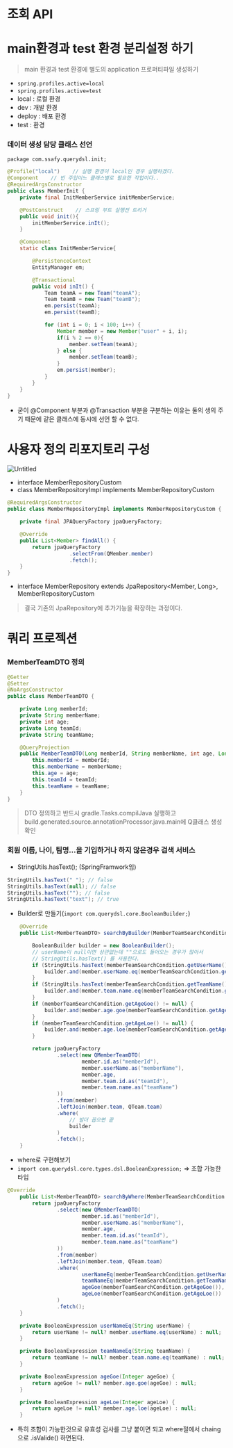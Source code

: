 # 조회 API

# main환경과 test 환경 분리설정 하기

> main 환경과 test 환경에 별도의 application 프로퍼티파일 생성하기
> 
- `spring.profiles.active=local`
- `spring.profiles.active=test`
- local : 로컬 환경
- dev : 개발 환경
- deploy : 배포 환경
- test : 환경

### 데이터 생성 담당 클래스 선언

`package com.ssafy.querydsl.init;`

```java
@Profile("local")    // 실행 환경이 local인 경우 실행하겠다.
@Component    // 빈 주입이느 클래스별로 필요한 작업이다..
@RequiredArgsConstructor
public class MemberInit {
    private final InitMemberService initMemberService;

    @PostConstruct    // 스프링 부트 실행전 트리거
    public void init(){
        initMemberService.inIt();
    }

    @Component
    static class InitMemberService{

        @PersistenceContext
        EntityManager em;

        @Transactional
        public void inIt() {
            Team teamA = new Team("teamA");
            Team teamB = new Team("teamB");
            em.persist(teamA);
            em.persist(teamB);

            for (int i = 0; i < 100; i++) {
                Member member = new Member("user" + i, i);
                if(i % 2 == 0){
                    member.setTeam(teamA);
                } else {
                    member.setTeam(teamB);
                }
                em.persist(member);
            }
        }
    }
}
```

- 굳이 @Component 부분과 @Transaction 부분을 구분하는 이유는 둘의 생의 주기 때문에 같은 클래스에 동시에 선언 할 수 없다.

# 사용자 정의 리포지토리 구성

![Untitled](https://prod-files-secure.s3.us-west-2.amazonaws.com/e8dc9b1a-ebd7-4746-8b87-278cc7cc5d56/a2320d02-fb15-435f-983b-c24d2e1a1ed7/Untitled.png)

- interface MemberRepositoryCustom
- class MemberRepositoryImpl implements MemberRepositoryCustom

```java
@RequiredArgsConstructor
public class MemberRepositoryImpl implements MemberRepositoryCustom {

    private final JPAQueryFactory jpaQueryFactory;

    @Override
    public List<Member> findAll() {
        return jpaQueryFactory
                    .selectFrom(QMember.member)
                    .fetch();
    }
}
```

- interface MemberRepository extends JpaRepository<Member, Long>, MemberRepositoryCustom

> 결국 기존의 JpaRepository에 추가기능을 확장하는 과정이다.
> 

# 쿼리 프로젝션

### MemberTeamDTO 정의

```java
@Getter
@Setter
@NoArgsConstructor
public class MemberTeamDTO {

    private Long memberId;
    private String memberName;
    private int age;
    private Long teamId;
    private String teamName;

    @QueryProjection
    public MemberTeamDTO(Long memberId, String memberName, int age, Long teamId, String teamName) {
        this.memberId = memberId;
        this.memberName = memberName;
        this.age = age;
        this.teamId = teamId;
        this.teamName = teamName;
    }
}

```

> DTO 정의하고 반드시 gradle.Tasks.compilJava 실행하고 build.generated.source.annotationProcessor.java.main에 Q클래스 생성 확인
> 

### 회원 이름, 나이, 팀명…을 기입하거나 하지 않은경우 검색 서비스

- StringUtils.hasText(); (SpringFramwork임)

```java
StringUtils.hasText(" "); // false
StringUtils.hasText(null); // false
StringUtils.hasText(""); // false
StringUtils.hasText("text"); // true
```

- Builder로 만들기(`import com.querydsl.core.BooleanBuilder;`)

```java
    @Override
    public List<MemberTeamDTO> searchByBuilder(MemberTeamSearchCondition memberTeamSearchCondition) {

        BooleanBuilder builder = new BooleanBuilder();
        // userName이 null이면 상관없는데 ""으로도 들어오는 경우가 많아서
        // StringUtils.hasText() 를 사용한다.
        if (StringUtils.hasText(memberTeamSearchCondition.getUserName())){
            builder.and(member.userName.eq(memberTeamSearchCondition.getUserName()));
        }
        if (StringUtils.hasText(memberTeamSearchCondition.getTeamName())){
            builder.and(member.team.name.eq(memberTeamSearchCondition.getTeamName()));
        }
        if (memberTeamSearchCondition.getAgeGoe() != null) {
            builder.and(member.age.goe(memberTeamSearchCondition.getAgeGoe()));
        }
        if (memberTeamSearchCondition.getAgeLoe() != null) {
            builder.and(member.age.loe(memberTeamSearchCondition.getAgeLoe()));
        }

        return jpaQueryFactory
                .select(new QMemberTeamDTO(
                        member.id.as("memberId"),
                        member.userName.as("memberName"),
                        member.age,
                        member.team.id.as("teamId"),
                        member.team.name.as("teamName")
                ))
                .from(member)
                .leftJoin(member.team, QTeam.team)
                .where(
                    // 빌더 꼽으면 끝
                    builder
                )
                .fetch();
    }
```

- where로 구현해보기
- `import com.querydsl.core.types.dsl.BooleanExpression;` ⇒ 조합 가능한 타입

```java
@Override
    public List<MemberTeamDTO> searchByWhere(MemberTeamSearchCondition memberTeamSearchCondition) {
        return jpaQueryFactory
                .select(new QMemberTeamDTO(
                        member.id.as("memberId"),
                        member.userName.as("memberName"),
                        member.age,
                        member.team.id.as("teamId"),
                        member.team.name.as("teamName")
                ))
                .from(member)
                .leftJoin(member.team, QTeam.team)
                .where(
                        userNameEq(memberTeamSearchCondition.getUserName()),
                        teamNameEq(memberTeamSearchCondition.getTeamName()),
                        ageGoe(memberTeamSearchCondition.getAgeGoe()),
                        ageLoe(memberTeamSearchCondition.getAgeLoe())
                )
                .fetch();
    }

    private BooleanExpression userNameEq(String userName) {   
        return userName != null? member.userName.eq(userName) : null;
    }

    private BooleanExpression teamNameEq(String teamName) {
        return teamName != null? member.team.name.eq(teamName) : null;
    }

    private BooleanExpression ageGoe(Integer ageGoe) {
        return ageGoe != null? member.age.goe(ageGoe) : null;
    }

    private BooleanExpression ageLoe(Integer ageLoe) {
        return ageLoe != null? member.age.loe(ageLoe) : null;
    }
```

- 특히 조합이 가능한것으로 유효성 검사를 그냥 붙이면 되고 where절에서 chaing으로 .isValide() 하면된다.